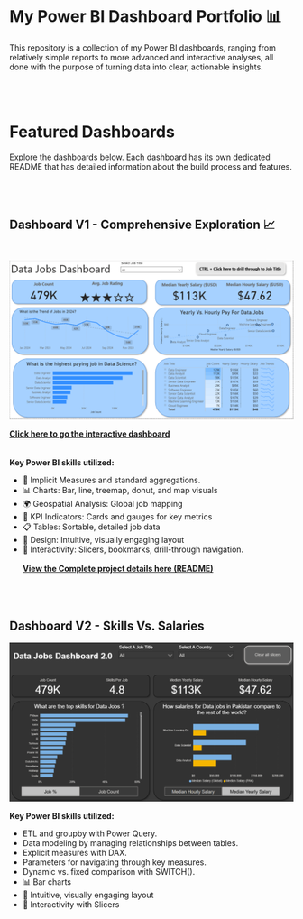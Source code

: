 # My Power BI Dashboard Portfolio 📊 <br>
This repository is a collection of my Power BI dashboards, ranging from relatively simple reports to more advanced and interactive analyses, all done with the purpose of turning data into clear, actionable insights.
<br><br><br><br>
# Featured Dashboards

Explore the dashboards below. Each dashboard has its own dedicated README that has detailed information about the build process and features.<br><br><br><br>



## Dashboard V1 - Comprehensive Exploration 📈<br><br>

![Dashboard V1](/Images/Project_1_Image_1.PNG)

[**Click here to go the interactive dashboard**](https://app.powerbi.com/view?r=eyJrIjoiYWFkYWNiMWItNzkwNy00Y2YwLTg1ZjUtNTA0ODhmNTZhZjcwIiwidCI6IjZjMDA1NDgxLTkyNjEtNDlhMC05YTdmLWFlMmI3MTExNDBjMyIsImMiOjEwfQ%3D%3D)
<br><br><br>
**Key Power BI skills utilized:**
- 🧮 Implicit Measures and standard aggregations.
- 📊 Charts: Bar, line, treemap, donut, and map visuals
- 🌍 Geospatial Analysis: Global job mapping
- 🎯 KPI Indicators: Cards and gauges for key metrics
- 📋 Tables: Sortable, detailed job data
- 🎨 Design: Intuitive, visually engaging layout
- 🧭 Interactivity: Slicers, bookmarks, drill-through navigation.<br><br>
[**View the Complete project details here (README)**](\Data_Jobs_V1\README.md)<br><br><br><br>

## Dashboard V2 - Skills Vs. Salaries
![Dashboard V2](/Images/Project_2.PNG)


**Key Power BI skills utilized:**
- ETL and groupby with Power Query.
- Data modeling by managing relationships between tables.
- Explicit measures with DAX.
- Parameters for navigating through key measures.
- Dynamic vs. fixed comparison with SWITCH().
- 📊 Bar charts
- 🎨 Intuitive, visually engaging layout
- 🧭 Interactivity with Slicers